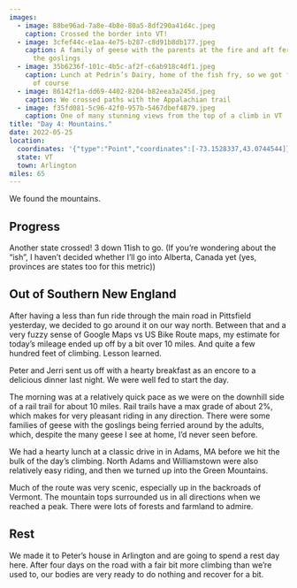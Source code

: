 ```yaml
---
images:
  - image: 88be96ad-7a8e-4b8e-80a5-8df290a41d4c.jpeg
    caption: Crossed the border into VT!
  - image: 3cfef44c-e1aa-4e75-b287-c8d91b8db177.jpeg
    caption: A family of geese with the parents at the fire and aft ferrying along
      the goslings
  - image: 35b6236f-101c-4b5c-af2f-c6ab918c4df1.jpeg
    caption: Lunch at Pedrin’s Dairy, home of the fish fry, so we got fish and chips
      of course
  - image: 86142f1a-dd69-4402-8204-b82eea3a245d.jpeg
    caption: We crossed paths with the Appalachian trail
  - image: f35fd081-5c96-42f0-957b-5467dbef4879.jpeg
    caption: One of many stunning views from the top of a climb in VT
title: "Day 4: Mountains."
date: 2022-05-25
location:
  coordinates: '{"type":"Point","coordinates":[-73.1528337,43.0744544]}'
  state: VT
  town: Arlington
miles: 65
---
```

We found the mountains. 

## Progress

Another state crossed! 3 down 11ish to go. (If you’re wondering about the “ish”, I haven’t decided whether I’ll go into Alberta, Canada yet (yes, provinces are states too for this metric))

## Out of Southern New England

After having a less than fun ride through the main road in Pittsfield yesterday, we decided to go around it on our way north. Between that and a very fuzzy sense of Google Maps vs US Bike Route maps, my estimate for today’s mileage ended up off by a bit over 10 miles. And quite a few hundred feet of climbing. Lesson learned. 

Peter and Jerri sent us off with a hearty breakfast as an encore to a delicious dinner last night. We were well fed to start the day. 

The morning was at a relatively quick pace as we were on the downhill side of a rail trail for about 10 miles. Rail trails have a max grade of about 2%, which makes for very pleasant riding in any direction. There were some families of geese with the goslings being ferried around by the adults, which, despite the many geese I see at home, I’d never seen before. 

We had a hearty lunch at a classic drive in in Adams, MA before we hit the bulk of the day’s climbing. North Adams and Williamstown were also relatively easy riding, and then we turned up into the Green Mountains. 

Much of the route was very scenic, especially up in the backroads of Vermont. The mountain tops surrounded us in all directions when we reached a peak. There were lots of forests and farmland to admire. 

## Rest

We made it to Peter’s house in Arlington and are going to spend a rest day here. After four days on the road with a fair bit more climbing than we’re used to, our bodies are very ready to do nothing and recover for a bit. 
